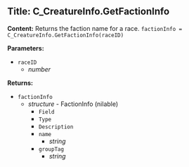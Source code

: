## Title: C_CreatureInfo.GetFactionInfo

**Content:**
Returns the faction name for a race.
`factionInfo = C_CreatureInfo.GetFactionInfo(raceID)`

**Parameters:**
- `raceID`
  - *number*

**Returns:**
- `factionInfo`
  - *structure* - FactionInfo (nilable)
    - `Field`
    - `Type`
    - `Description`
    - `name`
      - *string*
    - `groupTag`
      - *string*